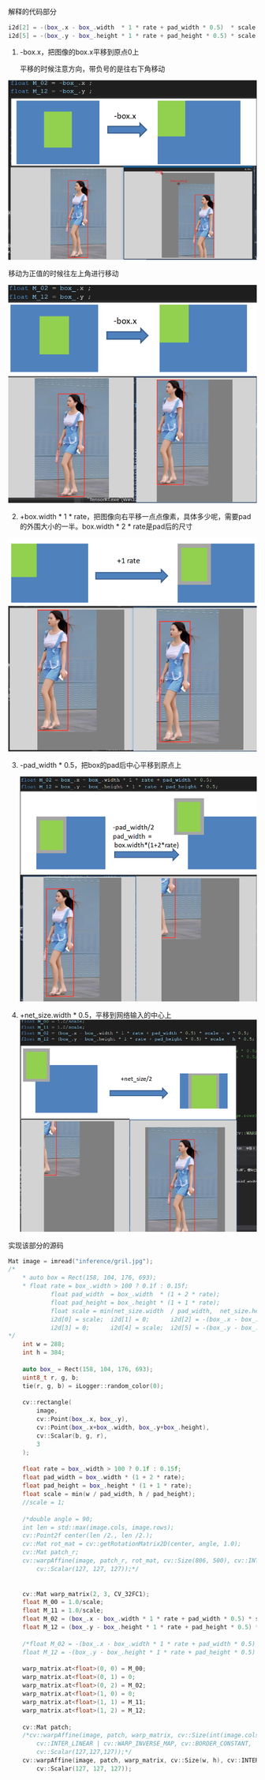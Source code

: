 解释的代码部分

```c++
i2d[2] = -(box_.x - box_.width  * 1 * rate + pad_width * 0.5)  * scale + net_size.width  * 0.5;  
i2d[5] = -(box_.y - box_.height * 1 * rate + pad_height * 0.5) * scale + net_size.height * 0.5;
```



1. -box.x，把图像的box.x平移到原点0上

   平移的时候注意方向，带负号的是往右下角移动

![codylcs_warpaffine1](codylcs_imgs/codylcs_warpaffine1.png)

移动为正值的时候往左上角进行移动

![codylcs_warpaffine2](codylcs_imgs/codylcs_warpaffine2.png)

2. +box.width * 1 * rate，把图像向右平移一点点像素，具体多少呢，需要pad的外围大小的一半。box.width * 2 * rate是pad后的尺寸

![codylcs_warpaffine3](codylcs_imgs/codylcs_warpaffine3.png)

3. -pad_width * 0.5，把box的pad后中心平移到原点上

   ![codylcs_warpaffine4](codylcs_imgs/codylcs_warpaffine4.png)

4. +net_size.width * 0.5，平移到网络输入的中心上![codylcs_warpaffine5](codylcs_imgs/codylcs_warpaffine5.png)

实现该部分的源码

```c++
Mat image = imread("inference/gril.jpg");
/*
	* auto box = Rect(158, 104, 176, 693);
	* float rate = box_.width > 100 ? 0.1f : 0.15f;
            float pad_width  = box_.width  * (1 + 2 * rate);
            float pad_height = box_.height * (1 + 1 * rate);
            float scale = min(net_size.width  / pad_width,  net_size.height / pad_height);
            i2d[0] = scale;  i2d[1] = 0;      i2d[2] = -(box_.x - box_.width  * 1 * rate + pad_width * 0.5)  * scale + net_size.width  * 0.5;  
            i2d[3] = 0;      i2d[4] = scale;  i2d[5] = -(box_.y - box_.height * 1 * rate + pad_height * 0.5) * scale + net_size.height * 0.5;
*/
	int w = 288;
	int h = 384;

	auto box_ = Rect(158, 104, 176, 693);
	uint8_t r, g, b;
	tie(r, g, b) = iLogger::random_color(0);

	cv::rectangle(
		image,
		cv::Point(box_.x, box_.y),
		cv::Point(box_.x+box_.width, box_.y+box_.height),
		cv::Scalar(b, g, r),
		3
	);

	float rate = box_.width > 100 ? 0.1f : 0.15f;
	float pad_width = box_.width * (1 + 2 * rate);
	float pad_height = box_.height * (1 + 1 * rate);
	float scale = min(w / pad_width, h / pad_height);
	//scale = 1;

	/*double angle = 90;
	int len = std::max(image.cols, image.rows);
	cv::Point2f center(len /2., len /2.);
	cv::Mat rot_mat = cv::getRotationMatrix2D(center, angle, 1.0);
	cv::Mat patch_r;
	cv::warpAffine(image, patch_r, rot_mat, cv::Size(806, 500), cv::INTER_LINEAR | cv::WARP_INVERSE_MAP, cv::BORDER_CONSTANT,
		cv::Scalar(127, 127, 127));*/


	cv::Mat warp_matrix(2, 3, CV_32FC1);
	float M_00 = 1.0/scale;
	float M_11 = 1.0/scale;
	float M_02 = (box_.x - box_.width * 1 * rate + pad_width * 0.5) * scale - w * 0.5;
	float M_12 = (box_.y - box_.height * 1 * rate + pad_height * 0.5) * scale - h * 0.5;

	/*float M_02 = -(box_.x - box_.width * 1 * rate + pad_width * 0.5) * scale + w * 0.5;
	float M_12 = -(box_.y - box_.height * 1 * rate + pad_height * 0.5) * scale + h * 0.5;*/

	warp_matrix.at<float>(0, 0) = M_00;
	warp_matrix.at<float>(0, 1) = 0;
	warp_matrix.at<float>(0, 2) = M_02;
	warp_matrix.at<float>(1, 0) = 0;
	warp_matrix.at<float>(1, 1) = M_11;
	warp_matrix.at<float>(1, 2) = M_12;

	cv::Mat patch;
	/*cv::warpAffine(image, patch, warp_matrix, cv::Size(int(image.cols), int(image.rows)),
		cv::INTER_LINEAR | cv::WARP_INVERSE_MAP, cv::BORDER_CONSTANT,
		cv::Scalar(127,127,127));*/
	cv::warpAffine(image, patch, warp_matrix, cv::Size(w, h), cv::INTER_LINEAR | cv::WARP_INVERSE_MAP, cv::BORDER_CONSTANT,
		cv::Scalar(127, 127, 127));
```

